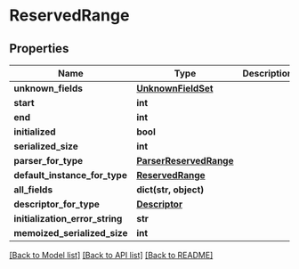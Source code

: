 # ReservedRange

## Properties
Name | Type | Description | Notes
------------ | ------------- | ------------- | -------------
**unknown_fields** | [**UnknownFieldSet**](UnknownFieldSet.md) |  | [optional] 
**start** | **int** |  | [optional] 
**end** | **int** |  | [optional] 
**initialized** | **bool** |  | [optional] 
**serialized_size** | **int** |  | [optional] 
**parser_for_type** | [**ParserReservedRange**](ParserReservedRange.md) |  | [optional] 
**default_instance_for_type** | [**ReservedRange**](ReservedRange.md) |  | [optional] 
**all_fields** | **dict(str, object)** |  | [optional] 
**descriptor_for_type** | [**Descriptor**](Descriptor.md) |  | [optional] 
**initialization_error_string** | **str** |  | [optional] 
**memoized_serialized_size** | **int** |  | [optional] 

[[Back to Model list]](../README.md#documentation-for-models) [[Back to API list]](../README.md#documentation-for-api-endpoints) [[Back to README]](../README.md)

